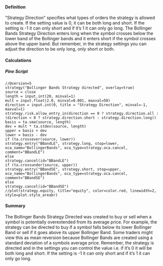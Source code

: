#### Definition

"Strategy Direction" specifies what types of orders the strategy is allowed to create. If the setting value is 0, it can be both long and short. If the setting is -1 it can only short and if it’s 1 it can only go long. The Bollinger Bands Strategy Direction enters long when the symbol crosses below the lower band of the Bollinger bands and it enters short if the symbol crosses above the upper band. But remember, in the strategy settings you can adjust the direction to be only long, only short or both.

#### Calculations

##### Pine Script

```
//@version=5
strategy("Bollinger Bands Strategy directed", overlay=true)
source = close
length = input.int(20, minval=1)
mult = input.float(2.0, minval=0.001, maxval=50)
direction = input.int(0, title = "Strategy Direction", minval=-1, maxval=1)
strategy.risk.allow_entry_in(direction == 0 ? strategy.direction.all : (direction < 0 ? strategy.direction.short : strategy.direction.long))
basis = ta.sma(source, length)
dev = mult * ta.stdev(source, length)
upper = basis + dev
lower = basis - dev
if (ta.crossover(source, lower))
strategy.entry("BBandLE", strategy.long, stop=lower, oca_name="BollingerBands", oca_type=strategy.oca.cancel, comment="BBandLE")
else
strategy.cancel(id="BBandLE")
if (ta.crossunder(source, upper))
strategy.entry("BBandSE", strategy.short, stop=upper, oca_name="BollingerBands", oca_type=strategy.oca.cancel, comment="BBandSE")
else
strategy.cancel(id="BBandSE")
//plot(strategy.equity, title="equity", color=color.red, linewidth=2, style=plot.style_areabr)
```

#### Summary

The Bollinger Bands Strategy Directed was created to buy or sell when a symbol is potentially overextended from its average price. For example, the strategy can be directed to buy if a symbol falls below its lower Bollinger Band or sell if it goes above its upper Bollinger Band. Some traders might view this as mean reversion because Bollinger Bands are created using a standard deviation of a symbols average price. Remember, the strategy is directed and in the settings you can control the value i.e. if it’s 0 it will be both long and short. If the setting is -1 it can only short and if it’s 1 it can only go long.